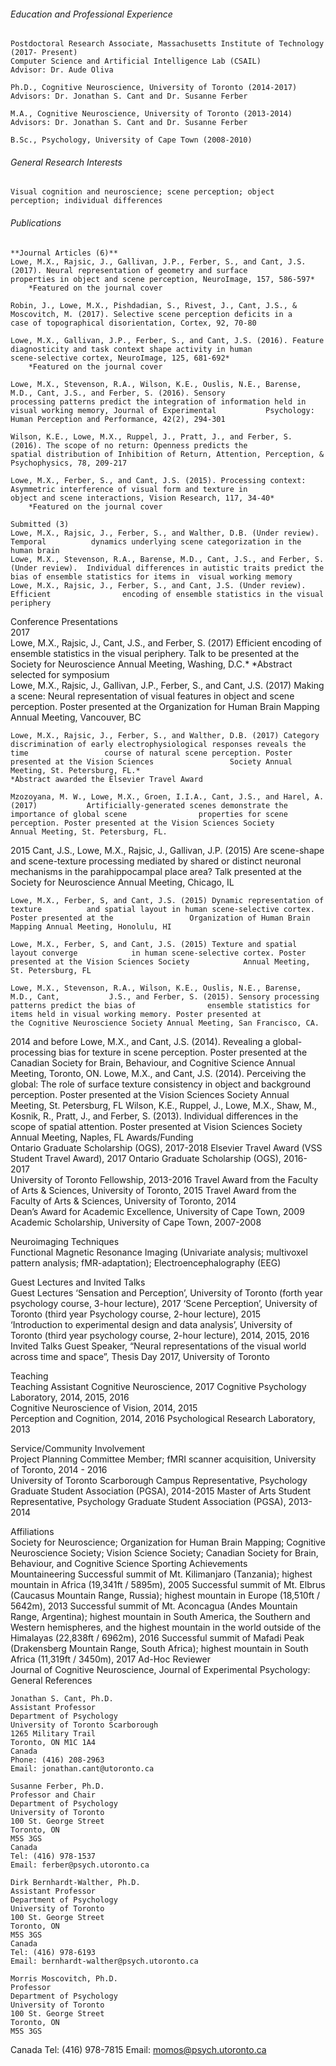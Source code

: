 <h6>Education and Professional Experience</h6>                                                                                          
	
	Postdoctoral Research Associate, Massachusetts Institute of Technology (2017- Present)
	Computer Science and Artificial Intelligence Lab (CSAIL)
	Advisor: Dr. Aude Oliva

	Ph.D., Cognitive Neuroscience, University of Toronto (2014-2017)
	Advisors: Dr. Jonathan S. Cant and Dr. Susanne Ferber

	M.A., Cognitive Neuroscience, University of Toronto (2013-2014)
	Advisors: Dr. Jonathan S. Cant and Dr. Susanne Ferber

	B.Sc., Psychology, University of Cape Town (2008-2010)

<h6>General Research Interests</h6>                                                                                                   
	
	Visual cognition and neuroscience; scene perception; object perception; individual differences

<h6>Publications</h6>                                                                                                                                        

	**Journal Articles (6)**
	Lowe, M.X., Rajsic, J., Gallivan, J.P., Ferber, S., and Cant, J.S. (2017). Neural representation of geometry and surface 			properties in object and scene perception, NeuroImage, 157, 586-597*
		*Featured on the journal cover

	Robin, J., Lowe, M.X., Pishdadian, S., Rivest, J., Cant, J.S., & Moscovitch, M. (2017). Selective scene perception deficits in a 		case of topographical disorientation, Cortex, 92, 70-80

	Lowe, M.X., Gallivan, J.P., Ferber, S., and Cant, J.S. (2016). Feature diagnosticity and task context shape activity in human 			scene-selective cortex, NeuroImage, 125, 681-692* 
		*Featured on the journal cover
		
	Lowe, M.X., Stevenson, R.A., Wilson, K.E., Ouslis, N.E., Barense, M.D., Cant, J.S., and Ferber, S. (2016). Sensory 				processing patterns predict the integration of information held in visual working memory, Journal of Experimental 			Psychology: Human Perception and Performance, 42(2), 294-301
	
	Wilson, K.E., Lowe, M.X., Ruppel, J., Pratt, J., and Ferber, S. (2016). The scope of no return: Openness predicts the 				spatial distribution of Inhibition of Return, Attention, Perception, & Psychophysics, 78, 209-217
	
	Lowe, M.X., Ferber, S., and Cant, J.S. (2015). Processing context: Asymmetric interference of visual form and texture in 			object and scene interactions, Vision Research, 117, 34-40* 	
		*Featured on the journal cover

	Submitted (3) 
	Lowe, M.X., Rajsic, J., Ferber, S., and Walther, D.B. (Under review). Temporal 			dynamics underlying scene categorization in the human brain
	Lowe, M.X., Stevenson, R.A., Barense, M.D., Cant, J.S., and Ferber, S. (Under review). 	Individual differences in autistic traits predict the bias of ensemble statistics for items in 	visual working memory
	Lowe, M.X., Rajsic, J., Ferber, S., and Cant, J.S. (Under review). Efficient 				encoding of ensemble statistics in the visual periphery

Conference Presentations                                                                                                                 
2017	
Lowe, M.X., Rajsic, J., Cant, J.S., and Ferber, S. (2017) Efficient encoding of 			ensemble statistics in the visual periphery. Talk to be presented at the Society 			for Neuroscience Annual Meeting, Washing, D.C.*
*Abstract selected for symposium		
	Lowe, M.X., Rajsic, J., Gallivan, J.P., Ferber, S., and Cant, J.S. (2017) Making a scene: 	Neural representation of visual features in object and scene perception. Poster presented at 	the Organization for Human Brain Mapping Annual Meeting, Vancouver, BC
	
	Lowe, M.X., Rajsic, J., Ferber, S., and Walther, D.B. (2017) Category 				discrimination of early electrophysiological responses reveals the time 				course of natural scene perception. Poster presented at the Vision Sciences 				Society Annual Meeting, St. Petersburg, FL.*
	*Abstract awarded the Elsevier Travel Award

	Mzozoyana, M. W., Lowe, M.X., Groen, I.I.A., Cant, J.S., and Harel, A. (2017) 			Artificially-generated scenes demonstrate the importance of global scene 				properties for scene perception. Poster presented at the Vision Sciences Society 			Annual Meeting, St. Petersburg, FL.
	
2015
	Cant, J.S., Lowe, M.X., Rajsic, J., Gallivan, J.P. (2015) Are scene-shape and 				scene-texture processing mediated by shared or distinct neuronal mechanisms in 			the parahippocampal place area? Talk presented at the Society for Neuroscience 			Annual Meeting, Chicago, IL

	Lowe, M.X., Ferber, S, and Cant, J.S. (2015) Dynamic representation of texture 			and spatial layout in human scene-selective cortex. Poster presented at the 				Organization of Human Brain Mapping Annual Meeting, Honolulu, HI

	Lowe, M.X., Ferber, S, and Cant, J.S. (2015) Texture and spatial layout converge 			in human scene-selective cortex. Poster presented at the Vision Sciences Society 			Annual Meeting, St. Petersburg, FL

	Lowe, M.X., Stevenson, R.A., Wilson, K.E., Ouslis, N.E., Barense, M.D., Cant, 			J.S., and Ferber, S. (2015). Sensory processing patterns predict the bias of 				ensemble statistics for items held in visual working memory. Poster presented at 			the Cognitive Neuroscience Society Annual Meeting, San Francisco, CA.
	



2014 and before
	Lowe, M.X., and Cant, J.S. (2014). Revealing a global-processing bias for 				texture in scene perception. Poster presented at the Canadian Society for Brain, 			Behaviour, and Cognitive Science Annual Meeting, Toronto, ON.
	Lowe, M.X., and Cant, J.S. (2014). Perceiving the global: The role of surface 				texture consistency in object and background perception. Poster presented at the 			Vision Sciences Society Annual Meeting, St. Petersburg, FL
	Wilson, K.E., Ruppel, J., Lowe, M.X., Shaw, M., Kosnik, R., Pratt, J., and Ferber, 			S. (2013). Individual differences in the scope of spatial attention. Poster 				presented at Vision Sciences Society Annual Meeting, Naples, FL
Awards/Funding                                                                                                                                 
	Ontario Graduate Scholarship (OGS), 2017-2018 
	Elsevier Travel Award (VSS Student Travel Award), 2017
	Ontario Graduate Scholarship (OGS), 2016-2017	
	University of Toronto Fellowship, 2013-2016 
Travel Award from the Faculty of Arts & Sciences, University of Toronto, 2015 
	Travel Award from the Faculty of Arts & Sciences, University of Toronto, 2014 	
	Dean’s Award for Academic Excellence, University of Cape Town, 2009
	Academic Scholarship, University of Cape Town, 2007-2008

Neuroimaging Techniques                                                                                                                 
	Functional Magnetic Resonance Imaging (Univariate analysis; multivoxel pattern analysis; 	fMR-adaptation); Electroencephalography (EEG)

Guest Lectures and Invited Talks                                                                                      	            
Guest Lectures
	‘Sensation and Perception’, University of Toronto (forth year psychology course, 3-hour 	lecture), 2017
	‘Scene Perception’, University of Toronto (third year Psychology course, 2-hour lecture), 	2015       
	‘Introduction to experimental design and data analysis’, University of Toronto (third year 	psychology course, 2-hour lecture), 2014, 2015, 2016
Invited Talks
	Guest Speaker, “Neural representations of the visual world across time and space”, Thesis 	Day 2017, University of Toronto

Teaching                                                                                                                              	            
Teaching Assistant
	Cognitive Neuroscience, 2017
	Cognitive Psychology Laboratory, 2014, 2015, 2016                              
	Cognitive Neuroscience of Vision, 2014, 2015                                
	Perception and Cognition, 2014, 2016
	Psychological Research Laboratory, 2013

Service/Community Involvement                                                                                                     
	Project Planning Committee Member; fMRI scanner acquisition, University of Toronto, 	2014 - 	2016	
	University of Toronto Scarborough Campus Representative, Psychology Graduate Student 	Association (PGSA), 2014-2015
	Master of Arts Student Representative, Psychology Graduate Student Association (PGSA), 	2013-2014

Affiliations                                                                                                                                          
	Society for Neuroscience; Organization for Human Brain Mapping; Cognitive Neuroscience 	Society; Vision Science Society; Canadian Society for Brain, Behaviour, and Cognitive Science
Sporting Achievements                                                                                                                     
Mountaineering 
	Successful summit of Mt. Kilimanjaro (Tanzania); highest mountain in Africa 	(19,341ft / 	5895m), 2005
	Successful summit of Mt. Elbrus (Caucasus Mountain Range, Russia); highest 	mountain in Europe (18,510ft / 5642m), 2013
	Successful summit of Mt. Aconcagua (Andes Mountain Range, Argentina); highest 	mountain in South America, the Southern and Western hemispheres, and the highest 	mountain in the world outside of the Himalayas (22,838ft / 6962m), 2016
	Successful summit of Mafadi Peak (Drakensberg Mountain Range, South Africa); highest 		mountain in South Africa (11,319ft / 3450m), 2017
Ad-Hoc Reviewer                                                                                                                                  
	Journal of Cognitive Neuroscience, Journal of Experimental Psychology: General
References                                                                                                                                         

	Jonathan S. Cant, Ph.D.
	Assistant Professor
	Department of Psychology
	University of Toronto Scarborough
	1265 Military Trail
	Toronto, ON M1C 1A4
	Canada
	Phone: (416) 208-2963
	Email: jonathan.cant@utoronto.ca 

	Susanne Ferber, Ph.D.
	Professor and Chair
	Department of Psychology
	University of Toronto
	100 St. George Street
	Toronto, ON
	M5S 3GS
	Canada
	Tel: (416) 978-1537
	Email: ferber@psych.utoronto.ca

	Dirk Bernhardt-Walther, Ph.D.
	Assistant Professor
	Department of Psychology
	University of Toronto
	100 St. George Street
	Toronto, ON
	M5S 3GS
	Canada
	Tel: (416) 978-6193
	Email: bernhardt‐walther@psych.utoronto.ca 

	Morris Moscovitch, Ph.D.	
	Professor	
	Department of Psychology
	University of Toronto
	100 St. George Street
	Toronto, ON
	M5S 3GS
Canada
	Tel: (416) 978-7815
	Email: momos@psych.utoronto.ca  
 
